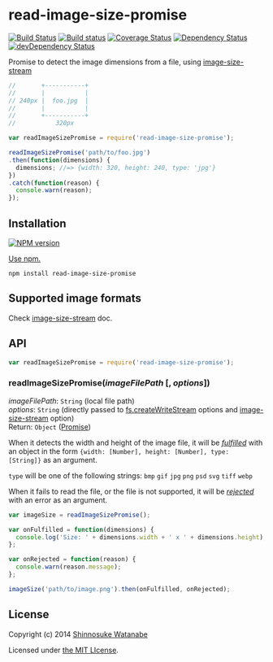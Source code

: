 # read-image-size-promise 

[![Build Status](https://img.shields.io/travis/shinnn/read-image-size-promise.svg?style=flat)](https://travis-ci.org/shinnn/read-image-size-promise)
[![Build status](https://ci.appveyor.com/api/projects/status/6bo8ejml9y4n1j6c?svg=true)](https://ci.appveyor.com/project/ShinnosukeWatanabe/read-image-size-promise)
[![Coverage Status](https://img.shields.io/coveralls/shinnn/read-image-size-promise.svg?style=flat)](https://coveralls.io/r/shinnn/read-image-size-promise)
[![Dependency Status](https://david-dm.org/shinnn/read-image-size-promise.svg)](https://david-dm.org/shinnn/read-image-size-promise)
[![devDependency Status](https://david-dm.org/shinnn/read-image-size-promise/dev-status.svg)](https://david-dm.org/shinnn/read-image-size-promise#info=devDependencies)

Promise to detect the image dimensions from a file, using [image-size-stream](https://github.com/shinnn/image-size-stream)

```javascript
//       +-----------+
//       |           |
// 240px |  foo.jpg  |
//       |           |
//       +-----------+
//           320px 

var readImageSizePromise = require('read-image-size-promise');

readImageSizePromise('path/to/foo.jpg')
.then(function(dimensions) {
  dimensions; //=> {width: 320, height: 240, type: 'jpg'}
})
.catch(function(reason) {
  console.warn(reason);
});
```

## Installation

[![NPM version](https://img.shields.io/npm/v/read-image-size-promise.svg?style=flat)](https://www.npmjs.com/package/read-image-size-promise)

[Use npm.](https://www.npmjs.org/doc/cli/npm-install.html)

```
npm install read-image-size-promise
```

## Supported image formats

Check [image-size-stream](https://github.com/shinnn/image-size-stream#supported-image-formats) doc.

## API

```javascript
var readImageSizePromise = require('read-image-size-promise');
```

### readImageSizePromise(*imageFilePath* [, *options*])

*imageFilePath*: `String` (local file path)  
*options*: `String` (directly passed to [fs.createWriteStream](http://nodejs.org/api/fs.html#fs_fs_createwritestream_path_options) options and [image-size-stream](https://github.com/shinnn/image-size-stream#optionlimit) option)  
Return: `Object` ([Promise](https://promisesaplus.com/))

When it detects the width and height of the image file, it will be [*fulfilled*](http://promisesaplus.com/#point-26) with an object in the form `{width: [Number], height: [Number], type: [String]}` as an argument.

`type` will be one of the following strings: `bmp` `gif` `jpg` `png` `psd` `svg` `tiff` `webp`

When it fails to read the file, or the file is not supported, it will be [*rejected*](http://promisesaplus.com/#point-30) with an error as an argument.

```javascript
var imageSize = readImageSizePromise();

var onFulfilled = function(dimensions) {
  console.log('Size: ' + dimensions.width + ' x ' + dimensions.height);
};

var onRejected = function(reason) {
  console.warn(reason.message);
};

imageSize('path/to/image.png').then(onFulfilled, onRejected);
```

## License

Copyright (c) 2014 [Shinnosuke Watanabe](https://github.com/shinnn)

Licensed under [the MIT LIcense](./LICENSE).
